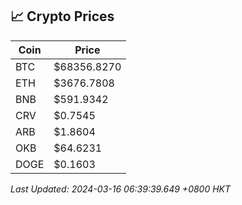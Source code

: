 ## 📈 Crypto Prices

| Coin | Price |
| ---- | ----- |
| BTC | $68356.8270 |
| ETH | $3676.7808 |
| BNB | $591.9342 |
| CRV | $0.7545 |
| ARB | $1.8604 |
| OKB | $64.6231 |
| DOGE | $0.1603 |

_Last Updated: 2024-03-16 06:39:39.649 +0800 HKT_